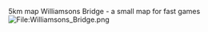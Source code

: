 5km map Williamsons Bridge - a small map for fast games
![<File:Williamsons_Bridge.png>](Williamsons_Bridge.png "fig:File:Williamsons_Bridge.png")